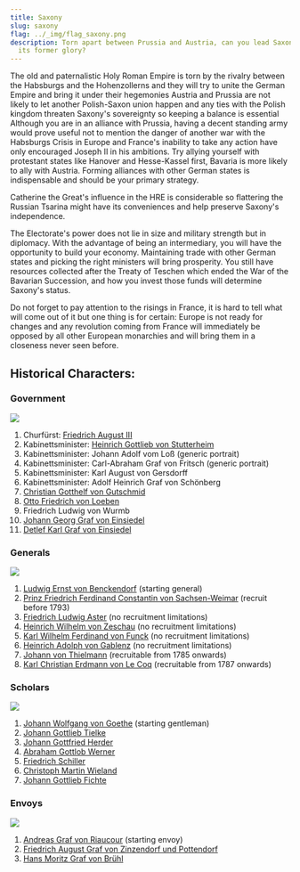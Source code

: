 ```yaml
---
title: Saxony
slug: saxony
flag: ../_img/flag_saxony.png
description: Torn apart between Prussia and Austria, can you lead Saxony back to
  its former glory?
---
```



The old and paternalistic Holy Roman Empire is torn by the rivalry between the Habsburgs and the Hohenzollerns and they will try to unite the German Empire and bring it under their hegemonies Austria and Prussia are not likely to let another Polish-Saxon union happen and any ties with the Polish kingdom threaten Saxony's sovereignty so keeping a balance is essential Although you are in an alliance with Prussia, having a decent standing army would prove useful not to mention the danger of another war with the Habsburgs Crisis in Europe and France's inability to take any action have only encouraged Joseph II in his ambitions. Try allying yourself with protestant states like Hanover and Hesse-Kassel first, Bavaria is more likely to ally with Austria. Forming alliances with other German states is indispensable and should be your primary strategy.

Catherine the Great's influence in the HRE is considerable so flattering the Russian Tsarina might have its conveniences and help preserve Saxony's independence.

The Electorate's power does not lie in size and military strength but in diplomacy. With the advantage of being an intermediary, you will have the opportunity to build your economy. Maintaining trade with other German states and picking the right ministers will bring prosperity. You still have resources collected after the Treaty of Teschen which ended the War of the Bavarian Succession, and how you invest those funds will determine Saxony's status.

Do not forget to pay attention to the risings in France, it is hard to tell what will come out of it but one thing is for certain: Europe is not ready for changes and any revolution coming from France will immediately be opposed by all other European monarchies and will bring them in a closeness never seen before.

## Historical Characters:

### Government
![](https://steamuserimages-a.akamaihd.net/ugc/970993917491782388/781FF971387DC572121917DD8901E5F593E63BD5/)

1. Churfürst: [Friedrich August III](https://en.wikipedia.org/wiki/Frederick_Augustus_I_of_Saxony)
2. Kabinettsminister: [Heinrich Gottlieb von Stutterheim](https://de.wikipedia.org/wiki/Heinrich_Gottlieb_von_Stutterheim)
3. Kabinettsminister: Johann Adolf vom Loß (generic portrait)
4. Kabinettsminister: Carl-Abraham Graf von Fritsch (generic portrait)
5. Kabinettsminister: Karl August von Gersdorff
6. Kabinettsminister: Adolf Heinrich Graf von Schönberg
7. [Christian Gotthelf von Gutschmid](https://de.wikipedia.org/wiki/Christian_Gotthelf_von_Gutschmid)
8. [Otto Friedrich von Loeben](https://de.wikipedia.org/wiki/Otto_Ferdinand_von_Loeben)
9. Friedrich Ludwig von Wurmb
10. [Johann Georg Graf von Einsiedel](https://de.wikipedia.org/wiki/Johann_Georg_Friedrich_von_Einsiedel)
11. [Detlef Karl Graf von Einsiedel](https://de.wikipedia.org/wiki/Detlev_Carl_von_Einsiedel)

### Generals
![](https://steamuserimages-a.akamaihd.net/ugc/970993917492692438/958D5B7E62B01791DD22969DBC68BB92048D76E9/)<br /> 

1. [Ludwig Ernst von Benckendorf](https://de.wikipedia.org/wiki/Ludwig_Ernst_von_Benkendorf) (starting general)
2. [Prinz Friedrich Ferdinand Constantin von Sachsen-Weimar](https://en.wikipedia.org/wiki/Prince_Frederick_Ferdinand_Constantin_of_Saxe-Weimar-Eisenach) (recruit before 1793)
3. [Friedrich Ludwig Aster](https://de.wikipedia.org/wiki/Friedrich_Ludwig_Aster) (no recruitment limitations)
4. [Heinrich Wilhelm von Zeschau](https://de.wikipedia.org/wiki/Heinrich_Wilhelm_von_Zeschau) (no recruitment limitations) 
5. [Karl Wilhelm Ferdinand von Funck](https://de.wikipedia.org/wiki/Karl_Wilhelm_Ferdinand_von_Funck) (no recruitment limitations)
6. [Heinrich Adolph von Gablenz](https://de.wikipedia.org/wiki/Heinrich_Adolph_von_Gablenz) (no recruitment limitations) 
7. [Johann von Thielmann](https://en.wikipedia.org/wiki/Johann_von_Thielmann) (recruitable from 1785 onwards)
8. [Karl Christian Erdmann von Le Coq](https://en.wikipedia.org/wiki/Karl_Christian_Erdmann_von_Le_Coq) (recruitable from 1787 onwards)

### Scholars
![](https://steamuserimages-a.akamaihd.net/ugc/970993917488522002/A560E5C2116090EFF4696804311F138F7DFFE398/)

1. [Johann Wolfgang von Goethe](https://en.wikipedia.org/wiki/Johann_Wolfgang_von_Goethe) (starting gentleman)
2. [Johann Gottlieb Tielke](https://en.wikipedia.org/wiki/Johann_Gottlieb_Tielke) 
3. [Johann Gottfried Herder](https://en.wikipedia.org/wiki/Johann_Gottfried_Herder) 
4. [Abraham Gottlob Werner](https://en.wikipedia.org/wiki/Abraham_Gottlob_Werner) 
5. [Friedrich Schiller](https://en.wikipedia.org/wiki/Friedrich_Schiller) 
6. [Christoph Martin Wieland](https://en.wikipedia.org/wiki/Christoph_Martin_Wieland) 
7. [Johann Gottlieb Fichte](https://en.wikipedia.org/wiki/Johann_Gottlieb_Fichte)

### Envoys
![](https://steamuserimages-a.akamaihd.net/ugc/970993917491766156/E3AEBD667F2DD31CC1E985981F303BC131765EF5/)

1. [Andreas Graf von Riaucour](https://de.wikipedia.org/wiki/Andreas_von_Riaucour) (starting envoy)
2. [Friedrich August Graf von Zinzendorf und Pottendorf](https://de.wikipedia.org/wiki/Friedrich_August_von_Zinzendorf) 
3. [Hans Moritz Graf von Brühl](https://en.wikipedia.org/wiki/Hans_Moritz_von_Br%C3%BChl) 
